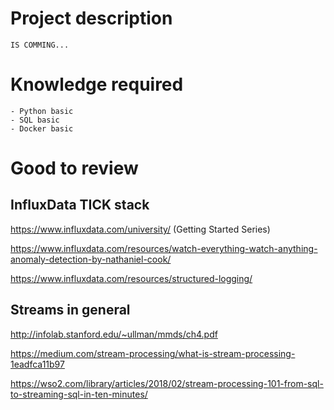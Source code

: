 
# Project description

    IS COMMING...


# Knowledge required

    - Python basic
    - SQL basic
    - Docker basic


# Good to review

## InfluxData TICK stack
https://www.influxdata.com/university/ (Getting Started Series)

https://www.influxdata.com/resources/watch-everything-watch-anything-anomaly-detection-by-nathaniel-cook/

https://www.influxdata.com/resources/structured-logging/

## Streams in general
http://infolab.stanford.edu/~ullman/mmds/ch4.pdf

https://medium.com/stream-processing/what-is-stream-processing-1eadfca11b97

https://wso2.com/library/articles/2018/02/stream-processing-101-from-sql-to-streaming-sql-in-ten-minutes/
